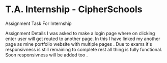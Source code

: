 # T.A. Internship - CipherSchools 
 Assignment Task For Internship

Assignment Details 
  I was asked to make a login page where on clicking enter user will get routed to another page. 
  In this I have linked my another page as mine portfolio website with multiple pages . Due to exams it's responsivness is still remaining to complete rest all thing is fully functional.
  Soon responsivness will be added too . 